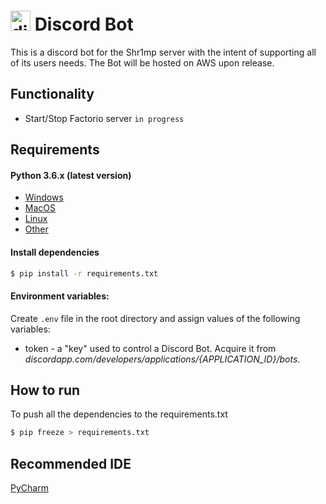 # <img src="https://cdn.iconscout.com/icon/free/png-512/discord-3-569463.png" alt="discord icon" width="32"/> Discord Bot
This is a discord bot for the Shr1mp server with the intent of supporting all of its users needs. The Bot will be hosted on AWS upon release.

## Functionality
- Start/Stop Factorio server `in progress`
## Requirements
#### Python 3.6.x (latest version)
- [Windows](https://www.python.org/downloads/windows/)
- [MacOS](https://www.python.org/downloads/mac-osx/)
- [Linux](https://www.python.org/downloads/source/)
- [Other](https://www.python.org/download/other/)

#### Install dependencies
```bash
$ pip install -r requirements.txt
```

#### Environment variables:
Create `.env` file in the root directory and assign values of the following variables:
- token - a "key" used to control a Discord Bot. Acquire it from *discordapp.com/developers/applications/{APPLICATION_ID}/bots*.

## How to run
<!-- todo: Write tutorial how to run it but also how to deploy changes -->
To push all the dependencies to the requirements.txt
```bash
$ pip freeze > requirements.txt
```
## Recommended IDE
[PyCharm](https://www.jetbrains.com/pycharm/)
